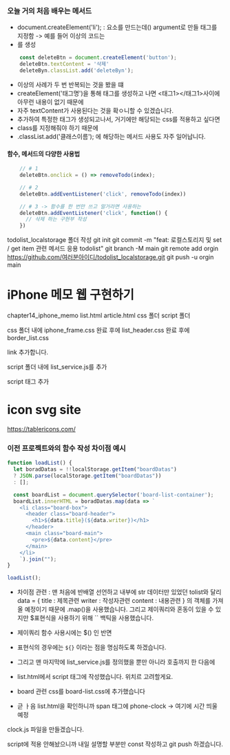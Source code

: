 ### 오늘 거의 처음 배우는 메서드

- document.createElement('li');
: 요소를 만드는데() argument로 만들 태그를 지정함 -> 예를 들어 이상의 코드는 <li>를 생성

```js
    const deleteBtn = document.createElement('button');  
    deleteBtn.textContent = '삭제'
    deleteByn.classList.add('deleteByn');
```
- 이상의 사례가 두 번 반복되는 것을 봤을 떄
- createElement('태그명')을 통해 태그를 생성하고 나면 <태그1></태그1>사이에 아무런 내용이 없기 때문에
- 자주 textContent가 사용된다는 것을 확ㅇ니할 수 있겠습니다.
- 추가하여 특정한 태그가 생성되고나서, 거기에만 해당되는 css를 적용하고 싶다면
- class를 지정해줘야 하기 때문에 
- .classList.add('클래스이름'); 에 해당하는 메서드 사용도 자주 일어납니다.

#### 함수, 메서드의 다양한 사용법

```js
    // # 1
    deleteBtn.onclick = () => removeTodo(index); 

    // # 2
    deleteBtn.addEventListener('click', removeTodo(index))

    // # 3 -> 함수를 한 번만 쓰고 말거라면 사용하는
    deleteBtn.addEventListener('click', function() {
      // 삭제 하는 구현부 작성
    })
```

todolist_localstorage 폴더 작성
git init
git commit -m "feat: 로컬스토리지 및 set / get item 관련 메서드 응용 todolist"
git branch -M main
git remote add orgin https://github.com/여러분아이디/todolist_localstorage.git
git push -u orgin main


# iPhone 메모 웹 구현하기

chapter14_iphone_memo
list.html
article.html
css 폴더
script 폴더

css 폴더 내에 iphone_frame.css
완료 후에 list_header.css
완료 후에 border_list.css

link 추가합니다.

script 폴더 내에 list_service.js를 추가

script 태그 추가

# icon svg site
https://tablericons.com/

### 이전 프로젝트와의 함수 작성 차이점 예시

```js
function loadList() {
  let boradDatas = !!localStorage.getItem("boardDatas")
  ? JSON.parse(localStorage.getItem("boardDatas"))
  : [];

  const boardList = document.querySelector('board-list-container');
  boardList.innerHTML = boradDatas.map(data => `
    <li class="board-box">
      <header class="board-header">
        <h1>${data.title}(${data.writer})</h1>
      </header> 
      <main class="board-main">
        <pre>${data.content}</pre>
      </main>
    </li>
    `).join("");
}

loadList();
```

- 차이점 관련 : 맨 처음에 반배열 선언하고 내부에 str 데이터만 있었던 tolist와 달리
data = {
  title : 제목관련
  writer : 작성자관련
  content : 내용관련
}
의 객체를 가져올 예정이기 때문에 .map()을 사용했습니다.
그리고 제이쿼리와 혼동이 있을 수 있지만 $표현식을 사용하기 위해 `` 백틱을 사용했습니다.
- 제이쿼리 함수 사용시에는 $() 인 반면
- 표현식의 경우에는 `${}` 이라는 점을 명심하도록 하겠습니다.

- 그리고 맨 마지막에 list_service.js를 정의했을 뿐만 아니라 호출까지 한 다음에
- list.html에서 script 태그에 작성했습니다. 위치르 고려할게요.

- board 관련 css를 board-list.css에 추가했습니다

- 귿 ㅏ음 list.html을 확인하니까
span 태그에 phone-clock -> 여기에 시간 띄울 예정

clock.js 파일을 만들겠습니다.

script에 적용 안해놨으니까
내일 설명할 부분만 const 작성하고 git push 하겠습니다.